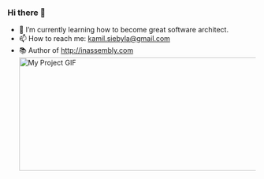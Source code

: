 ### Hi there 👋
- 🌱 I’m currently learning how to become great software architect. 
- 📫 How to reach me: kamil.siebyla@gmail.com
- 📚 Author of http://inassembly.com
  <img src="https://s1.ax1x.com/2020/07/26/apu6AI.gif" alt="My Project GIF" width="1000" height="230">
